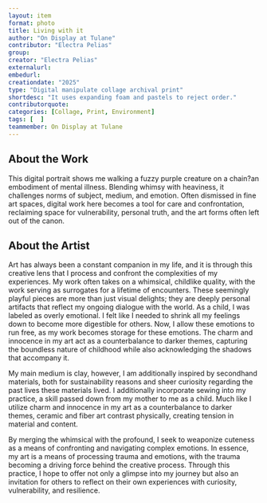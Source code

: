 ```yaml
---
layout: item
format: photo
title: Living with it
author: "On Display at Tulane"
contributor: "Electra Pelias"
group: 
creator: "Electra Pelias"
externalurl: 
embedurl: 
creationdate: "2025"
type: "Digital manipulate collage archival print"
shortdesc: "It uses expanding foam and pastels to reject order."
contributorquote: 
categories: [Collage, Print, Environment]
tags: [  ]
teammember: On Display at Tulane
---
```


## About the Work

This digital portrait shows me walking a fuzzy purple creature on a chain?an embodiment of mental illness. Blending whimsy with heaviness, it challenges norms of subject, medium, and emotion. Often dismissed in fine art spaces, digital work here becomes a tool for care and confrontation, reclaiming space for vulnerability, personal truth, and the art forms often left out of the canon.

## About the Artist

Art has always been a constant companion in my life, and it is through this creative lens that I process and confront the complexities of my experiences. My work often takes on a whimsical, childlike quality, with the work serving as surrogates for a lifetime of encounters. These seemingly playful pieces are more than just visual delights; they are deeply personal artifacts that reflect my ongoing dialogue with the world. As a child, I was labeled as overly emotional. I felt like I needed to shrink all my feelings down to become more digestible for others. Now, I allow these emotions to run free, as my work becomes storage for these emotions. The charm and innocence in my art act as a counterbalance to darker themes, capturing the boundless nature of childhood while also acknowledging the shadows that accompany it. 

My main medium is clay, however, I am additionally inspired by secondhand materials, both for sustainability reasons and sheer curiosity regarding the past lives these materials lived.  I additionally incorporate sewing into my practice, a skill passed down from my mother to me as a child. Much like I utilize charm and innocence in my art as a counterbalance to darker themes, ceramic and fiber art contrast physically, creating tension in material and content. 

By merging the whimsical with the profound, I seek to weaponize cuteness as a means of confronting and navigating complex emotions. In essence, my art is a means of processing trauma and emotions, with the trauma becoming a driving force behind the creative process. Through this practice, I hope to offer not only a glimpse into my journey but also an invitation for others to reflect on their own experiences with curiosity, vulnerability, and resilience. 
